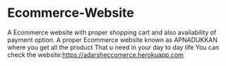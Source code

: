 # Ecommerce-Website
A Ecommerce website with proper  shopping cart and also availability of payment option. A proper Ecommerce website known as APNADUKKAN where you get all the product That u need in your day to day life
You can check the website:https://adarsheccomerce.herokuapp.com
